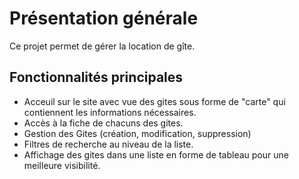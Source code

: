 # Présentation générale

Ce projet permet de gérer la location de gîte.

## Fonctionnalités principales

- Acceuil sur le site avec vue des gites sous forme de "carte" qui contiennent les informations nécessaires.
- Accès à la fiche de chacuns des gites.
- Gestion des Gites (création, modification, suppression)
- Filtres de recherche au niveau de la liste.
- Affichage des gites dans une liste en forme de tableau pour une meilleure visibilité.

